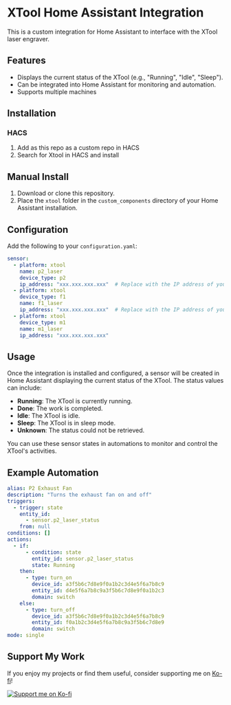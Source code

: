 # XTool Home Assistant Integration

This is a custom integration for Home Assistant to interface with the XTool laser engraver.

## Features
- Displays the current status of the XTool (e.g., "Running", "Idle", "Sleep").
- Can be integrated into Home Assistant for monitoring and automation.
- Supports multiple machines

## Installation

### HACS

1. Add as this repo as a custom repo in HACS
1. Search for Xtool in HACS and install

## Manual Install

1. Download or clone this repository.
2. Place the `xtool` folder in the `custom_components` directory of your Home Assistant installation.

## Configuration

Add the following to your `configuration.yaml`:

```yaml
sensor:
  - platform: xtool
    name: p2_laser
    device_type: p2
    ip_address: "xxx.xxx.xxx.xxx"  # Replace with the IP address of your XTool
  - platform: xtool
    device_type: f1
    name: f1_laser
    ip_address: "xxx.xxx.xxx.xxx"  # Replace with the IP address of your XTool
  - platform: xtool
    device_type: m1
    name: m1_laser
    ip_address: "xxx.xxx.xxx.xxx"
```

## Usage

Once the integration is installed and configured, a sensor will be created in Home Assistant displaying the current status of the XTool. The status values can include:

- **Running**: The XTool is currently running.
- **Done**: The work is completed.
- **Idle**: The XTool is idle.
- **Sleep**: The XTool is in sleep mode.
- **Unknown**: The status could not be retrieved.

You can use these sensor states in automations to monitor and control the XTool's activities.

## Example Automation

``` yaml
alias: P2 Exhaust Fan
description: "Turns the exhaust fan on and off"
triggers:
  - trigger: state
    entity_id:
      - sensor.p2_laser_status
    from: null
conditions: []
actions:
  - if:
      - condition: state
        entity_id: sensor.p2_laser_status
        state: Running
    then:
      - type: turn_on
        device_id: a3f5b6c7d8e9f0a1b2c3d4e5f6a7b8c9
        entity_id: d4e5f6a7b8c9a3f5b6c7d8e9f0a1b2c3
        domain: switch
    else:
      - type: turn_off
        device_id: a3f5b6c7d8e9f0a1b2c3d4e5f6a7b8c9
        entity_id: f0a1b2c3d4e5f6a7b8c9a3f5b6c7d8e9
        domain: switch
mode: single
```
## Support My Work
If you enjoy my projects or find them useful, consider supporting me on [Ko-fi](https://ko-fi.com/bassxt)!

[![Support me on Ko-fi](https://ko-fi.com/img/githubbutton_sm.svg)](https://ko-fi.com/bassxt)

